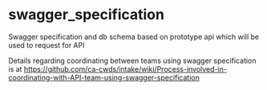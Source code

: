 # swagger_specification
Swagger specification and db schema based on prototype api which will be used to request for API

Details regarding coordinating between teams using swagger specification is at 
https://github.com/ca-cwds/intake/wiki/Process-involved-in-coordinating-with-API-team-using-swagger-specification
